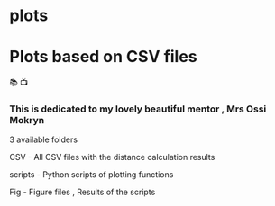 # plots

# Plots based on CSV files 

:books:  :tv:

### This is dedicated to my lovely beautiful mentor , Mrs Ossi Mokryn

3 available folders 

CSV - All CSV files with the distance calculation results

scripts - Python scripts of plotting functions 

Fig - Figure files , Results of the scripts
